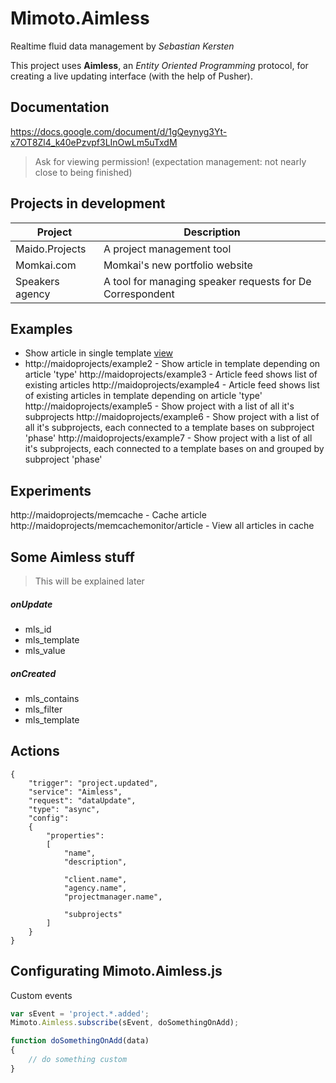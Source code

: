 # Mimoto.Aimless
Realtime fluid data management by _Sebastian Kersten_ 

This project uses **Aimless**, an _Entity Oriented Programming_ protocol, for creating a live updating interface (with the help of Pusher).


## Documentation

https://docs.google.com/document/d/1gQeynyg3Yt-x7OT8Zl4_k40ePzvpf3LInOwLm5uTxdM

> Ask for viewing permission! (expectation management: not nearly close to being finished)


## Projects in development

| Project         | Description   |
| --------------- |------------- |
| Maido.Projects  | A project management tool |
| Momkai.com      | Momkai's new portfolio website |
| Speakers agency | A tool for managing speaker requests for De Correspondent |


## Examples

* Show article in single template [view](http://maidoprojects/example1)
* http://maidoprojects/example2 - Show article in template depending on article 'type'
http://maidoprojects/example3 - Article feed shows list of existing articles
http://maidoprojects/example4 - Article feed shows list of existing articles in template depending on article 'type'
http://maidoprojects/example5 - Show project with a list of all it's subprojects
http://maidoprojects/example6 - Show project with a list of all it's subprojects, each connected to a template bases on subproject 'phase'
http://maidoprojects/example7 - Show project with a list of all it's subprojects, each connected to a template bases on and grouped by subproject 'phase'


## Experiments

http://maidoprojects/memcache - Cache article
http://maidoprojects/memcachemonitor/article - View all articles in cache



## Some Aimless stuff

> This will be explained later

##### onUpdate

* mls_id
* mls_template
* mls_value

##### onCreated

* mls_contains
* mls_filter
* mls_template


## Actions


    {
        "trigger": "project.updated",
        "service": "Aimless",
        "request": "dataUpdate",
        "type": "async",
        "config":
        {
            "properties":
            [
                "name", 
                "description",

                "client.name", 
                "agency.name", 
                "projectmanager.name",

                "subprojects"
            ]
        }
    }


## Configurating Mimoto.Aimless.js

Custom events

```javascript
var sEvent = 'project.*.added';
Mimoto.Aimless.subscribe(sEvent, doSomethingOnAdd);

function doSomethingOnAdd(data)
{
    // do something custom
}
```
